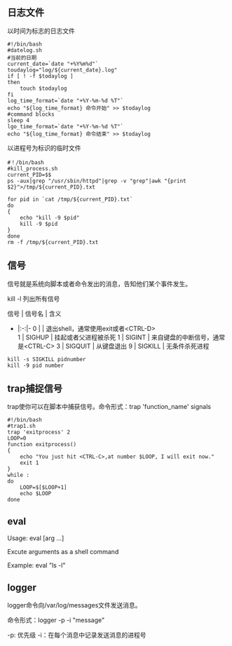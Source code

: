 ## 日志文件

以时间为标志的日志文件

```shell
#!/bin/bash
#datelog.sh
#当前的日期
current_date=`date "+%Y%m%d"`
toudaylog="log/${current_date}.log"
if [ ! -f $todaylog ]
then
    touch $todaylog
fi
log_time_format=`date "+%Y-%m-%d %T"`
echo "${log_time_format} 命令开始" >> $todaylog
#command blocks
sleep 4
lgo_time_format=`date "+%Y-%m-%d %T"`
echo "${log_time_format} 命令结束" >> $todaylog
```

以进程号为标识的临时文件

```shell
#！/bin/bash
#kill_process.sh
current_PID=$$
ps -aux|grep "/usr/sbin/httpd"|grep -v "grep"|awk "{print $2}">/tmp/${current_PID}.txt

for pid in `cat /tmp/${current_PID}.txt`
do
{
    echo "kill -9 $pid"
    kill -9 $pid
}
done
rm -f /tmp/${current_PID}.txt
```

## 信号

信号就是系统向脚本或者命令发出的消息，告知他们某个事件发生。

kill -l 列出所有信号

信号 | 信号名 | 含义
- |:-:|-
0 |         | 退出shell，通常使用exit或者\<CTRL-D\>  
1 | SIGHUP  | 挂起或者父进程被杀死
1 | SIGINT  | 来自键盘的中断信号，通常是\<CTRL-C\>
3 | SIGQUIT | 从键盘退出
9 | SIGKILL | 无条件杀死进程

```shell
kill -s SIGKILL pidnumber
kill -9 pid number
```

## trap捕捉信号

trap使你可以在脚本中捕获信号。命令形式：trap 'function_name' signals

```shell
#!/bin/bash
#trap1.sh
trap 'exitprocess' 2
LOOP=0
function exitprocess()
{
    echo "You just hit <CTRL-C>,at number $LOOP, I will exit now."
    exit 1
}
while :
do 
    LOOP=$[$LOOP+1]
    echo $LOOP
done
```

## eval

Usage: eval [arg ...]

Excute arguments as a shell command

Example: eval "ls -l"

## logger

logger命令向/var/log/messages文件发送消息。

命令形式：logger -p -i "message"

-p: 优先级
-i：在每个消息中记录发送消息的进程号

